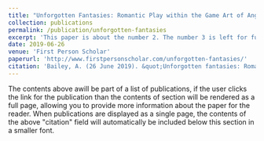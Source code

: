 ```yaml
---
title: "Unforgotten Fantasies: Romantic Play within the Game Art of Angela Washko and Nina Freeman"
collection: publications
permalink: /publication/unforgotten-fantasies
excerpt: 'This paper is about the number 2. The number 3 is left for future work.'
date: 2019-06-26
venue: 'First Person Scholar'
paperurl: 'http://www.firstpersonscholar.com/unforgotten-fantasies/'
citation: 'Bailey, A. (26 June 2019). &quot;Unforgotten fantasies: Romantic play within the game art of Angela Washko and Nina Freeman,&quot; <i>First Person Scholar</i>. The University of Waterloo.'
---
```


The contents above awill be part of a list of publications, if the user clicks the link for the publication than the contents of section will be rendered as a full page, allowing you to provide more information about the paper for the reader. When publications are displayed as a single page, the contents of the above "citation" field will automatically be included below this section in a smaller font.
